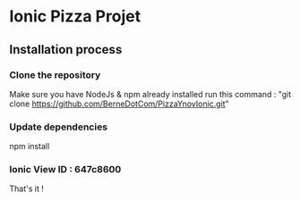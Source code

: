 # Ionic Pizza Projet

## Installation process

### Clone the repository
Make sure you have NodeJs & npm already installed
run this command :
"git clone https://github.com/BerneDotCom/PizzaYnovIonic.git"

### Update dependencies
npm install


### Ionic View ID : 647c8600
That's it !
